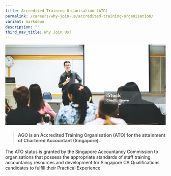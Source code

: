 ```yaml
---
title: Accredited Training Organisation (ATO)
permalink: /careers/why-join-us/accredited-training-organisation/
variant: markdown
description: ""
third_nav_title: Why Join Us?
---
```

![](/images/banner_academy.png)

> #### AGO is an Accredited Training Organisation (ATO) for the attainment of Chartered Accountant (Singapore). 

The ATO status is granted by the Singapore Accountancy Commission to organisations that possess the appropriate standards of staff training, accountancy resources and development for Singapore CA Qualifications candidates to fulfill their Practical Experience.